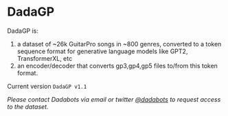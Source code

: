 # DadaGP
DadaGP is:

1. a dataset of ~26k GuitarPro songs in ~800 genres, converted to a token sequence format for generative language models like GPT2, TransformerXL, etc
2. an encoder/decoder that converts gp3,gp4,gp5 files to/from this token format.

Current version `DadaGP v1.1`

*Please contact Dadabots via email or twitter [@dadabots](http://twitter.com/dadabots) to request access to the dataset.*
